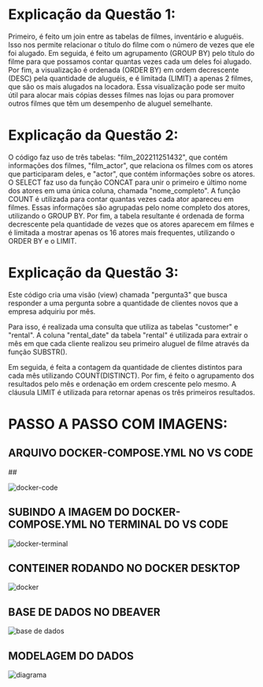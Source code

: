 
<h1>Explicação da Questão 1:</h1>



Primeiro, é feito um join entre as tabelas de filmes, inventário e aluguéis. Isso nos permite relacionar o título do filme com o número de vezes que ele foi alugado.
Em seguida, é feito um agrupamento (GROUP BY) pelo título do filme para que possamos contar quantas vezes cada um deles foi alugado.
Por fim, a visualização é ordenada (ORDER BY) em ordem decrescente (DESC) pela quantidade de aluguéis, e é limitada (LIMIT) a apenas 2 filmes, que são os mais alugados na locadora.
Essa visualização pode ser muito útil para alocar mais cópias desses filmes nas lojas ou para promover outros filmes que têm um desempenho de aluguel semelhante.


<h1>Explicação da Questão 2:</h1>



O código faz uso de três tabelas: "film_202211251432", que contém informações dos filmes, "film_actor", que relaciona os filmes com os atores que participaram deles, e "actor", que contém informações sobre os atores.
O SELECT faz uso da função CONCAT para unir o primeiro e último nome dos atores em uma única coluna, chamada "nome_completo". A função COUNT é utilizada para contar quantas vezes cada ator apareceu em filmes. Essas informações são agrupadas pelo nome completo dos atores, utilizando o GROUP BY.
Por fim, a tabela resultante é ordenada de forma decrescente pela quantidade de vezes que os atores aparecem em filmes e é limitada a mostrar apenas os 16 atores mais frequentes, utilizando o ORDER BY e o LIMIT.



<h1>Explicação da Questão 3:</h1>

Este código cria uma visão (view) chamada "pergunta3" que busca responder a uma pergunta sobre a quantidade de clientes novos que a empresa adquiriu por mês.

Para isso, é realizada uma consulta que utiliza as tabelas "customer" e "rental". A coluna "rental_date" da tabela "rental" é utilizada para extrair o mês em que cada cliente realizou seu primeiro aluguel de filme através da função SUBSTR().

Em seguida, é feita a contagem da quantidade de clientes distintos para cada mês utilizando COUNT(DISTINCT). Por fim, é feito o agrupamento dos resultados pelo mês e ordenação em ordem crescente pelo mesmo. A cláusula LIMIT é utilizada para retornar apenas os três primeiros resultados.

<h1>PASSO A PASSO COM IMAGENS:</h1>


<h2>ARQUIVO DOCKER-COMPOSE.YML NO VS CODE</h2>
##

![docker-code](https://user-images.githubusercontent.com/60200989/225696811-70a9bf32-b9cf-42b4-8958-b641446b06c5.jpeg)


<h2>SUBINDO A IMAGEM DO DOCKER-COMPOSE.YML NO TERMINAL DO VS CODE</h2>


![docker-terminal](https://user-images.githubusercontent.com/60200989/225698269-939e2dfe-7edc-4784-834a-86a89dddd581.jpeg)

<h2>CONTEINER RODANDO NO DOCKER DESKTOP</h2>


![docker](https://user-images.githubusercontent.com/60200989/225698499-effa1963-9283-4728-be01-a4082d994aab.jpeg)


<h2>BASE DE DADOS NO DBEAVER</h2>


![base de dados](https://user-images.githubusercontent.com/60200989/225698753-36f6b5db-0276-4b3d-a978-04598b0e1a6b.jpeg)




<h2>MODELAGEM DO DADOS</h2>


![diagrama](https://user-images.githubusercontent.com/60200989/225698942-b88b1be7-7fcc-4b10-b9a1-c0e060c0f3db.jpeg)









